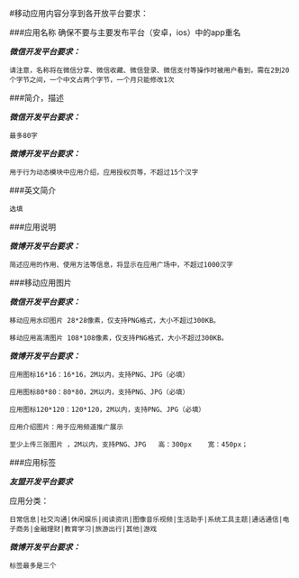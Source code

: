 #移动应用内容分享到各开放平台要求：

###应用名称
    确保不要与主要发布平台（安卓，ios）中的app重名

***微信开发平台要求：***

    请注意，名称将在微信分享、微信收藏、微信登录、微信支付等操作时被用户看到，需在2到20个字节之间，一个中文占两个字节，一个月只能修改1次

###简介，描述

***微信开发平台要求：***

    最多80字

***微博开发平台要求：***

    用于行为动态模块中应用介绍，应用授权页等，不超过15个汉字


###英文简介

    选填

###应用说明

***微博开发平台要求：***

    简述应用的作用、使用方法等信息，将显示在应用广场中，不超过1000汉字

###移动应用图片

***微信开发平台要求：***

    移动应用水印图片 28*28像素，仅支持PNG格式，大小不超过300KB。

    移动应用高清图片 108*108像素，仅支持PNG格式，大小不超过300KB。

***微博开发平台要求：***

    应用图标16*16：16*16，2M以内，支持PNG、JPG（必填）

    应用图标80*80：80*80，2M以内，支持PNG、JPG（必填）
    
    应用图标120*120：120*120，2M以内，支持PNG、JPG（必填）

    应用介绍图片：用于应用频道推广展示

    至少上传三张图片 ，2M以内，支持PNG、JPG   高：300px    宽：450px；
    

###应用标签

***友盟开发平台要求***

应用分类：

    日常信息|社交沟通|休闲娱乐|阅读资讯|图像音乐视频|生活助手|系统工具主题|通话通信|电子商务|金融理财|教育学习|旅游出行|其他|游戏


***微博开发平台要求：***

    标签最多是三个